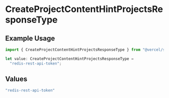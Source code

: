 # CreateProjectContentHintProjectsResponseType

## Example Usage

```typescript
import { CreateProjectContentHintProjectsResponseType } from "@vercel/sdk/models/operations";

let value: CreateProjectContentHintProjectsResponseType =
  "redis-rest-api-token";
```

## Values

```typescript
"redis-rest-api-token"
```